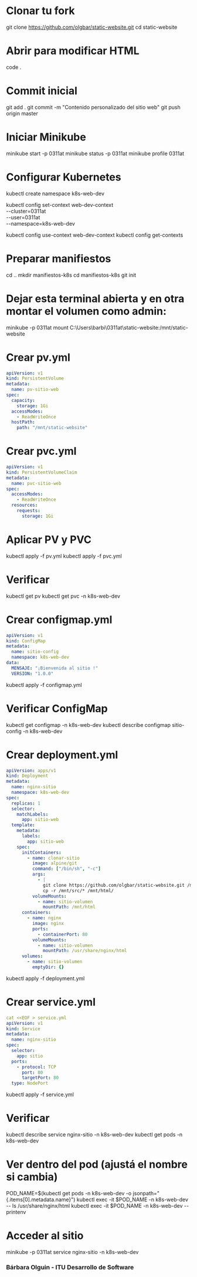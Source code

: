 

# Clonar tu fork
git clone https://github.com/olgbar/static-website.git
cd static-website

# Abrir para modificar HTML
code .

# Commit inicial
git add .
git commit -m "Contenido personalizado del sitio web"
git push origin master

# Iniciar Minikube
minikube start -p 0311at
minikube status -p 0311at
minikube profile 0311at

# Configurar Kubernetes
kubectl create namespace k8s-web-dev

kubectl config set-context web-dev-context \
  --cluster=0311at \
  --user=0311at \
  --namespace=k8s-web-dev

kubectl config use-context web-dev-context
kubectl config get-contexts

# Preparar manifiestos
cd ..
mkdir manifiestos-k8s
cd manifiestos-k8s
git init

# Dejar esta terminal abierta y en otra montar el volumen como admin:
minikube -p 0311at mount C:\Users\barbi\0311at\static-website:/mnt/static-website

# Crear pv.yml
```yaml
apiVersion: v1
kind: PersistentVolume
metadata:
  name: pv-sitio-web
spec:
  capacity:
    storage: 1Gi
  accessModes:
    - ReadWriteOnce
  hostPath:
    path: "/mnt/static-website"
```


# Crear pvc.yml
```yml
apiVersion: v1
kind: PersistentVolumeClaim
metadata:
  name: pvc-sitio-web
spec:
  accessModes:
    - ReadWriteOnce
  resources:
    requests:
      storage: 1Gi
```
# Aplicar PV y PVC
kubectl apply -f pv.yml
kubectl apply -f pvc.yml

# Verificar
kubectl get pv
kubectl get pvc -n k8s-web-dev

# Crear configmap.yml
```yaml
apiVersion: v1
kind: ConfigMap
metadata:
  name: sitio-config
  namespace: k8s-web-dev
data:
  MENSAJE: "¡Bienvenida al sitio !"
  VERSION: "1.0.0"
```

kubectl apply -f configmap.yml

# Verificar ConfigMap
kubectl get configmap -n k8s-web-dev
kubectl describe configmap sitio-config -n k8s-web-dev

# Crear deployment.yml
``` yaml
apiVersion: apps/v1
kind: Deployment
metadata:
  name: nginx-sitio
  namespace: k8s-web-dev
spec:
  replicas: 1
  selector:
    matchLabels:
      app: sitio-web
  template:
    metadata:
      labels:
        app: sitio-web
    spec:
      initContainers:
        - name: clonar-sitio
          image: alpine/git
          command: ["/bin/sh", "-c"]
          args:
            - |
              git clone https://github.com/olgbar/static-website.git /mnt/src &&
              cp -r /mnt/src/* /mnt/html/
          volumeMounts:
            - name: sitio-volumen
              mountPath: /mnt/html
      containers:
        - name: nginx
          image: nginx
          ports:
            - containerPort: 80
          volumeMounts:
            - name: sitio-volumen
              mountPath: /usr/share/nginx/html
      volumes:
        - name: sitio-volumen
          emptyDir: {}
```
kubectl apply -f deployment.yml

# Crear service.yml
```yaml
cat <<EOF > service.yml
apiVersion: v1
kind: Service
metadata:
  name: nginx-sitio
spec:
  selector:
    app: sitio
  ports:
    - protocol: TCP
      port: 80
      targetPort: 80
  type: NodePort
```

kubectl apply -f service.yml

# Verificar
kubectl describe service nginx-sitio -n k8s-web-dev
kubectl get pods -n k8s-web-dev

# Ver dentro del pod (ajustá el nombre si cambia)
POD_NAME=$(kubectl get pods -n k8s-web-dev -o jsonpath="{.items[0].metadata.name}")
kubectl exec -it $POD_NAME -n k8s-web-dev -- ls /usr/share/nginx/html
kubectl exec -it $POD_NAME -n k8s-web-dev -- printenv

# Acceder al sitio
minikube -p 0311at service nginx-sitio -n k8s-web-dev


### Bárbara Olguin - ITU Desarrollo de Software
